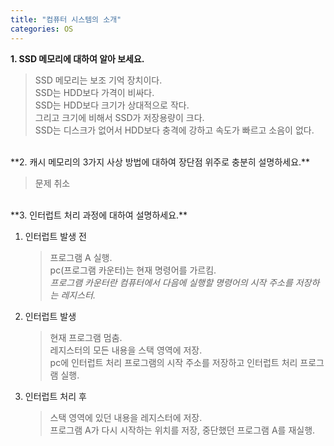 ```yaml
---
title: "컴퓨터 시스템의 소개"
categories: OS
---
```

**1. SSD 메모리에 대하여 알아 보세요.**

   >SSD 메모리는 보조 기억 장치이다.<br/>
   >SSD는 HDD보다 가격이 비싸다.<br/>
   >SSD는 HDD보다 크기가 상대적으로 작다.<br/>
   >그리고 크기에 비해서 SSD가 저장용량이 크다.<br/>
   >SSD는 디스크가 없어서 HDD보다 충격에 강하고 속도가 빠르고 소음이 없다.<br/>
<br/>
**2. 캐시 메모리의 3가지 사상 방법에 대하여 장단점 위주로 충분히 설명하세요.**

   >문제 취소
<br/>
**3. 인터럽트 처리 과정에 대하여 설명하세요.**

  1. 인터럽트 발생 전
	
	 >프로그램 A 실행.<br/>
	 >pc(프로그램 카운터)는 현재 명령어를 가르킴.<br/>
	 >*프로그램 카운터란 컴퓨터에서 다음에 실행할 명령어의 시작 주소를 저장하는 레지스터.*<br/>

  2. 인터럽트 발생

	 >현재 프로그램 멈춤.<br/>
	 >레지스터의 모든 내용을 스택 영역에 저장.<br/>
	 >pc에 인터럽트 처리 프로그램의 시작 주소를 저장하고 인터럽트 처리 프로그램 실행.<br/>
	
  3. 인터럽트 처리 후

	 >스택 영역에 있던 내용을 레지스터에 저장.<br/>
	 >프로그램 A가 다시 시작하는 위치를 저장, 중단했던 프로그램 A를 재실행.<br/>
